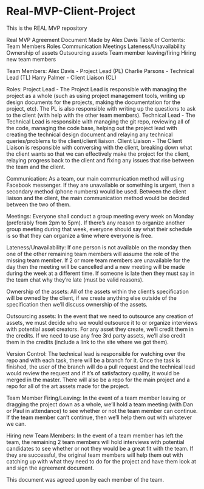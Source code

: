 # Real-MVP-Client-Project
This is the REAL MVP repository

Real MVP Agreement Document
Made by Alex Davis
Table of Contents:
Team Members
Roles
Communication
Meetings
Lateness/Unavailability
Ownership of assets
Outsourcing assets
Team member leaving/firing
Hiring new team members

Team Members:
Alex Davis - Project Lead (PL)
Charlie Parsons - Technical Lead (TL)
Harry Palmer - Client Liaison (CL)

Roles:
Project Lead - The Project Lead is responsible with managing the project as a whole (such as using project management tools, writing up design documents for the projects, making the documentation for the project, etc). The PL is also responsible with writing up the questions to ask to the client (with help with the other team members). 
Technical Lead - The Technical Lead is responsible with managing the git repo, reviewing all of the code, managing the code base, helping out the project lead with creating the technical design document and relaying any technical queries/problems to the client/client liaison.
Client Liaison -  The Client Liaison is responsible with conversing with the client, breaking down what the client wants so that we can effectively make the project for the client, relaying progress back to the client and fixing any issues that rise between the team and the client.

Communication:
As a team, our main communication method will using Facebook messenger. If they are unavailable or something is urgent, then a secondary method (phone numbers) would be used. Between the client liaison and the client, the main communication method would be decided between the two of them.

Meetings:
Everyone shall conduct a group meeting every week on Monday (preferably from 2pm to 5pm). If there’s any reason to organize another group meeting during that week, everyone should say what their schedule is so that they can organize a time where everyone is free.

Lateness/Unavailability:
If one person is not available on the monday then one of the other remaining team members will assume the role of the missing team member. If 2 or more team members are unavailable for the day then the meeting will be cancelled and a new meeting will be made during the week at a different time. If someone is late then they must say in the team chat why they’re late (must be valid reasons).

Ownership of the assets:
All of the assets within the client’s specification will be owned by the client, if we create anything else outside of the specification then we’ll discuss ownership of the assets.

Outsourcing assets:
In the event that we need to outsource any creation of assets, we must decide who we would outsource it to or organize interviews with potential asset creators. For any asset they create, we’ll credit them in the credits. If we need to use any free 3rd party assets, we’ll also credit them in the credits (include a link to the site where we got them).

Version Control:
The technical lead is responsible for watching over the repo and with each task, there will be a branch for it. Once the task is finished, the user of the branch will do a pull request and the technical lead would review the request and if it’s of satisfactory quality, it would be merged in the master. There will also be a repo for the main project and a repo for all of the art assets made for the project. 

Team Member Firing/Leaving:
In the event of a team member leaving or dragging the project down as a whole, we’ll hold a team meeting (with Dan or Paul in attendance) to see whether or not the team member can continue. If the team member can’t continue, then we’ll help them out with whatever we can. 

Hiring new Team Members:
In the event of a team member has left the team, the remaining 2 team members will hold interviews with potential candidates to see whether or not they would be a great fit with the team. If they are successful, the original team members will help them out with catching up with what they need to do for the project and have them look at and sign the agreement document.

This document was agreed upon by each member of the team.
